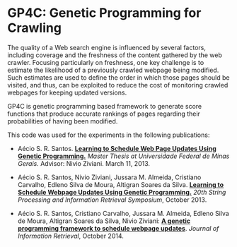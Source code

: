 # GP4C: Genetic Programming for Crawling


The quality of a Web search engine is influenced by several factors,
including coverage and the freshness of the content gathered by the web crawler.
Focusing particularly on freshness, one key challenge is to estimate
the likelihood of a previously crawled webpage being modified. 
Such estimates are used to define the order in which those pages should
be visited, and thus, can be exploited to reduce the cost of monitoring
crawled webpages for keeping updated versions.

GP4C is genetic programming based framework to generate score functions
that produce accurate rankings of pages regarding their probabilities of
having been modified. 


This code was used for the experiments in the following publications:

- Aécio S. R. Santos. [**Learning to Schedule Web Page Updates Using Genetic Programming.**](http://homepages.dcc.ufmg.br/~aeciosantos/static/publications/master-thesis.pdf) *Master Thesis at Universidade Federal de Minas Gerais.* Advisor: Nivio Ziviani. March 11, 2013.

- Aécio S. R. Santos, Nivio Ziviani, Jussara M. Almeida, Cristiano Carvalho, Edleno Silva de Moura, Altigran Soares da Silva. [**Learning to Schedule Webpage Updates Using Genetic Programming.**](http://homepages.dcc.ufmg.br/~aeciosantos/static/publications/spire13.pdf) *20th String Processing and Information Retrieval Symposium*, October 2013.

- Aécio S. R. Santos, Cristiano Carvalho, Jussara M. Almeida, Edleno Silva de Moura, Altigran Soares da Silva, Nivio Ziviani: [**A genetic programming framework to schedule webpage updates**](http://link.springer.com/article/10.1007%2Fs10791-014-9248-5). *Journal of Information Retrieval*, October 2014.
